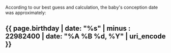 According to our best guess and calculation, the baby's conception date was approximately: 

## {{ page.birthday | date: "%s" | minus : 22982400 | date: "%A %B %d, %Y" | uri_encode }}

